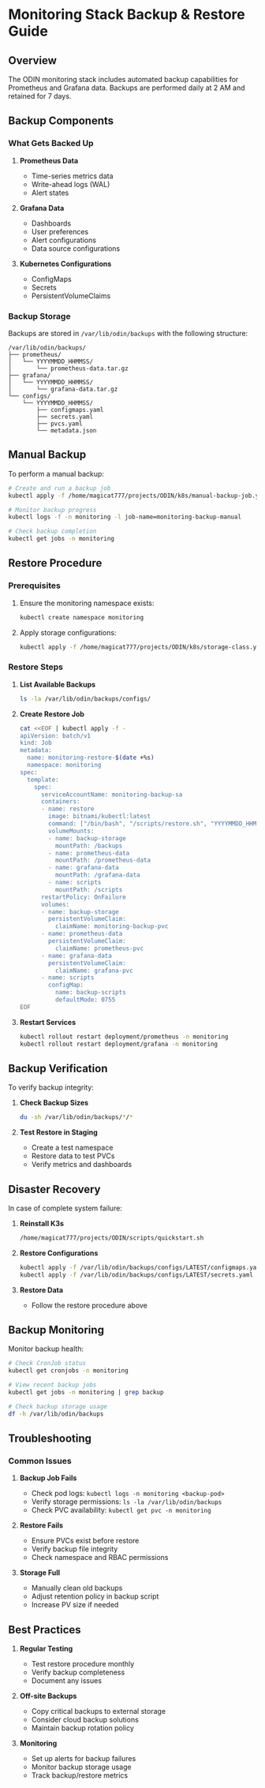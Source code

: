 # Monitoring Stack Backup & Restore Guide

## Overview

The ODIN monitoring stack includes automated backup capabilities for Prometheus and Grafana data. Backups are performed daily at 2 AM and retained for 7 days.

## Backup Components

### What Gets Backed Up

1. **Prometheus Data**
   - Time-series metrics data
   - Write-ahead logs (WAL)
   - Alert states

2. **Grafana Data**
   - Dashboards
   - User preferences
   - Alert configurations
   - Data source configurations

3. **Kubernetes Configurations**
   - ConfigMaps
   - Secrets
   - PersistentVolumeClaims

### Backup Storage

Backups are stored in `/var/lib/odin/backups` with the following structure:
```
/var/lib/odin/backups/
├── prometheus/
│   └── YYYYMMDD_HHMMSS/
│       └── prometheus-data.tar.gz
├── grafana/
│   └── YYYYMMDD_HHMMSS/
│       └── grafana-data.tar.gz
└── configs/
    └── YYYYMMDD_HHMMSS/
        ├── configmaps.yaml
        ├── secrets.yaml
        ├── pvcs.yaml
        └── metadata.json
```

## Manual Backup

To perform a manual backup:

```bash
# Create and run a backup job
kubectl apply -f /home/magicat777/projects/ODIN/k8s/manual-backup-job.yaml

# Monitor backup progress
kubectl logs -f -n monitoring -l job-name=monitoring-backup-manual

# Check backup completion
kubectl get jobs -n monitoring
```

## Restore Procedure

### Prerequisites

1. Ensure the monitoring namespace exists:
   ```bash
   kubectl create namespace monitoring
   ```

2. Apply storage configurations:
   ```bash
   kubectl apply -f /home/magicat777/projects/ODIN/k8s/storage-class.yaml
   ```

### Restore Steps

1. **List Available Backups**
   ```bash
   ls -la /var/lib/odin/backups/configs/
   ```

2. **Create Restore Job**
   ```bash
   cat <<EOF | kubectl apply -f -
   apiVersion: batch/v1
   kind: Job
   metadata:
     name: monitoring-restore-$(date +%s)
     namespace: monitoring
   spec:
     template:
       spec:
         serviceAccountName: monitoring-backup-sa
         containers:
         - name: restore
           image: bitnami/kubectl:latest
           command: ["/bin/bash", "/scripts/restore.sh", "YYYYMMDD_HHMMSS"]
           volumeMounts:
           - name: backup-storage
             mountPath: /backups
           - name: prometheus-data
             mountPath: /prometheus-data
           - name: grafana-data
             mountPath: /grafana-data
           - name: scripts
             mountPath: /scripts
         restartPolicy: OnFailure
         volumes:
         - name: backup-storage
           persistentVolumeClaim:
             claimName: monitoring-backup-pvc
         - name: prometheus-data
           persistentVolumeClaim:
             claimName: prometheus-pvc
         - name: grafana-data
           persistentVolumeClaim:
             claimName: grafana-pvc
         - name: scripts
           configMap:
             name: backup-scripts
             defaultMode: 0755
   EOF
   ```

3. **Restart Services**
   ```bash
   kubectl rollout restart deployment/prometheus -n monitoring
   kubectl rollout restart deployment/grafana -n monitoring
   ```

## Backup Verification

To verify backup integrity:

1. **Check Backup Sizes**
   ```bash
   du -sh /var/lib/odin/backups/*/*
   ```

2. **Test Restore in Staging**
   - Create a test namespace
   - Restore data to test PVCs
   - Verify metrics and dashboards

## Disaster Recovery

In case of complete system failure:

1. **Reinstall K3s**
   ```bash
   /home/magicat777/projects/ODIN/scripts/quickstart.sh
   ```

2. **Restore Configurations**
   ```bash
   kubectl apply -f /var/lib/odin/backups/configs/LATEST/configmaps.yaml
   kubectl apply -f /var/lib/odin/backups/configs/LATEST/secrets.yaml
   ```

3. **Restore Data**
   - Follow the restore procedure above

## Backup Monitoring

Monitor backup health:

```bash
# Check CronJob status
kubectl get cronjobs -n monitoring

# View recent backup jobs
kubectl get jobs -n monitoring | grep backup

# Check backup storage usage
df -h /var/lib/odin/backups
```

## Troubleshooting

### Common Issues

1. **Backup Job Fails**
   - Check pod logs: `kubectl logs -n monitoring <backup-pod>`
   - Verify storage permissions: `ls -la /var/lib/odin/backups`
   - Check PVC availability: `kubectl get pvc -n monitoring`

2. **Restore Fails**
   - Ensure PVCs exist before restore
   - Verify backup file integrity
   - Check namespace and RBAC permissions

3. **Storage Full**
   - Manually clean old backups
   - Adjust retention policy in backup script
   - Increase PV size if needed

## Best Practices

1. **Regular Testing**
   - Test restore procedure monthly
   - Verify backup completeness
   - Document any issues

2. **Off-site Backups**
   - Copy critical backups to external storage
   - Consider cloud backup solutions
   - Maintain backup rotation policy

3. **Monitoring**
   - Set up alerts for backup failures
   - Monitor backup storage usage
   - Track backup/restore metrics
